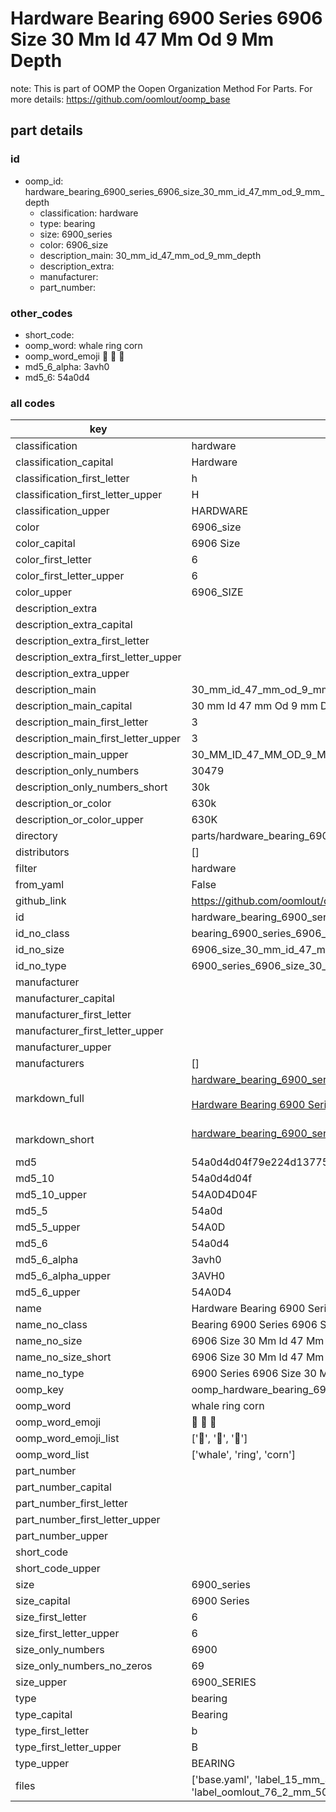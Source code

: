 # Hardware Bearing 6900 Series 6906 Size 30 Mm Id 47 Mm Od 9 Mm Depth  

note: This is part of OOMP the Oopen Organization Method For Parts. For more details: https://github.com/oomlout/oomp_base

##  part details





### id
* oomp_id: hardware_bearing_6900_series_6906_size_30_mm_id_47_mm_od_9_mm_depth
  * classification: hardware
  * type: bearing
  * size: 6900_series
  * color: 6906_size
  * description_main: 30_mm_id_47_mm_od_9_mm_depth
  * description_extra: 
  * manufacturer: 
  * part_number: 

### other_codes
* short_code: 
* oomp_word: whale ring corn
* oomp_word_emoji :whale: :ring: :corn:
* md5_6_alpha: 3avh0
* md5_6: 54a0d4

### all codes 
| key | value |  
| --- | --- |  
| classification | hardware |  
| classification_capital | Hardware |  
| classification_first_letter | h |  
| classification_first_letter_upper | H |  
| classification_upper | HARDWARE |  
| color | 6906_size |  
| color_capital | 6906 Size |  
| color_first_letter | 6 |  
| color_first_letter_upper | 6 |  
| color_upper | 6906_SIZE |  
| description_extra |  |  
| description_extra_capital |  |  
| description_extra_first_letter |  |  
| description_extra_first_letter_upper |  |  
| description_extra_upper |  |  
| description_main | 30_mm_id_47_mm_od_9_mm_depth |  
| description_main_capital | 30 mm Id 47 mm Od 9 mm Depth |  
| description_main_first_letter | 3 |  
| description_main_first_letter_upper | 3 |  
| description_main_upper | 30_MM_ID_47_MM_OD_9_MM_DEPTH |  
| description_only_numbers | 30479 |  
| description_only_numbers_short | 30k |  
| description_or_color | 630k |  
| description_or_color_upper | 630K |  
| directory | parts/hardware_bearing_6900_series_6906_size_30_mm_id_47_mm_od_9_mm_depth |  
| distributors | [] |  
| filter | hardware |  
| from_yaml | False |  
| github_link | https://github.com/oomlout/oomlout_oomp_part_src/tree/main/parts/hardware_bearing_6900_series_6906_size_30_mm_id_47_mm_od_9_mm_depth/working |  
| id | hardware_bearing_6900_series_6906_size_30_mm_id_47_mm_od_9_mm_depth |  
| id_no_class | bearing_6900_series_6906_size_30_mm_id_47_mm_od_9_mm_depth |  
| id_no_size | 6906_size_30_mm_id_47_mm_od_9_mm_depth |  
| id_no_type | 6900_series_6906_size_30_mm_id_47_mm_od_9_mm_depth |  
| manufacturer |  |  
| manufacturer_capital |  |  
| manufacturer_first_letter |  |  
| manufacturer_first_letter_upper |  |  
| manufacturer_upper |  |  
| manufacturers | [] |  
| markdown_full | [hardware_bearing_6900_series_6906_size_30_mm_id_47_mm_od_9_mm_depth](https://github.com/oomlout/oomlout_oomp_part_src/tree/main/parts/hardware_bearing_6900_series_6906_size_30_mm_id_47_mm_od_9_mm_depth/working)<br>[](https://github.com/oomlout/oomlout_oomp_part_src/tree/main/parts/hardware_bearing_6900_series_6906_size_30_mm_id_47_mm_od_9_mm_depth/working)<br>[Hardware Bearing 6900 Series 6906 Size 30 Mm Id 47 Mm Od 9 Mm Depth](https://github.com/oomlout/oomlout_oomp_part_src/tree/main/parts/hardware_bearing_6900_series_6906_size_30_mm_id_47_mm_od_9_mm_depth/working)<br><br> |  
| markdown_short | [hardware_bearing_6900_series_6906_size_30_mm_id_47_mm_od_9_mm_depth](https://github.com/oomlout/oomlout_oomp_part_src/tree/main/parts/hardware_bearing_6900_series_6906_size_30_mm_id_47_mm_od_9_mm_depth/working)<br><br> |  
| md5 | 54a0d4d04f79e224d1377541d9448e4a |  
| md5_10 | 54a0d4d04f |  
| md5_10_upper | 54A0D4D04F |  
| md5_5 | 54a0d |  
| md5_5_upper | 54A0D |  
| md5_6 | 54a0d4 |  
| md5_6_alpha | 3avh0 |  
| md5_6_alpha_upper | 3AVH0 |  
| md5_6_upper | 54A0D4 |  
| name | Hardware Bearing 6900 Series 6906 Size 30 Mm Id 47 Mm Od 9 Mm Depth |  
| name_no_class | Bearing 6900 Series 6906 Size 30 Mm Id 47 Mm Od 9 Mm Depth |  
| name_no_size | 6906 Size 30 Mm Id 47 Mm Od 9 Mm Depth |  
| name_no_size_short | 6906 Size 30 Mm Id 47 Mm Od 9 Mm Depth |  
| name_no_type | 6900 Series 6906 Size 30 Mm Id 47 Mm Od 9 Mm Depth |  
| oomp_key | oomp_hardware_bearing_6900_series_6906_size_30_mm_id_47_mm_od_9_mm_depth |  
| oomp_word | whale ring corn |  
| oomp_word_emoji | :whale: :ring: :corn: |  
| oomp_word_emoji_list | [':whale:', ':ring:', ':corn:'] |  
| oomp_word_list | ['whale', 'ring', 'corn'] |  
| part_number |  |  
| part_number_capital |  |  
| part_number_first_letter |  |  
| part_number_first_letter_upper |  |  
| part_number_upper |  |  
| short_code |  |  
| short_code_upper |  |  
| size | 6900_series |  
| size_capital | 6900 Series |  
| size_first_letter | 6 |  
| size_first_letter_upper | 6 |  
| size_only_numbers | 6900 |  
| size_only_numbers_no_zeros | 69 |  
| size_upper | 6900_SERIES |  
| type | bearing |  
| type_capital | Bearing |  
| type_first_letter | b |  
| type_first_letter_upper | B |  
| type_upper | BEARING |  
| files | ['base.yaml', 'label_15_mm_30_mm.pdf', 'label_15_mm_30_mm.svg', 'label_76_2_mm_50_8_mm.pdf', 'label_76_2_mm_50_8_mm.svg', 'label_oomlout_76_2_mm_50_8_mm.pdf', 'label_oomlout_76_2_mm_50_8_mm.svg', 'readme.md', 'working.json', 'working.yaml'] |  
